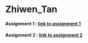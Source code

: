 # Zhiwen_Tan

#### Assignment 1 : [link to assignment 1](https://github.com/bcb420-2021/Zhiwen_Tan/blob/main/BCB420_A1.html)

#### Assignment 2 : [link to assignment 2](https://github.com/bcb420-2021/Zhiwen_Tan/blob/main/BCB420_A2.html)
